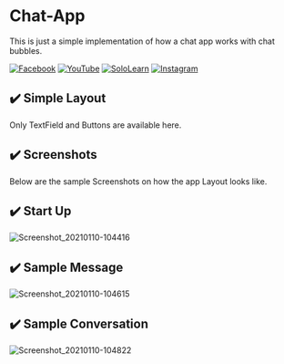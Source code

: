 # Chat-App
This is just a simple implementation of how a chat app works with chat bubbles.

[![Facebook](https://img.shields.io/badge/facebook-%231877F2.svg?&style=for-the-badge&logo=facebook&logoColor=white)](https://www.facebook.com/rovie.programmer15) 
[![YouTube](https://img.shields.io/badge/youtube-%23FF0000.svg?&style=for-the-badge&logo=youtube&logoColor=white)](https://www.youtube.com/c/RovieFrancisco15)
[![SoloLearn](https://img.shields.io/badge/sololearn-%8088FF88.svg?&style=for-the-badge&logo=sololearn&logoColor=white)](https://www.sololearn.com/Profile/7001002/?ref=app)
[![Instagram](https://img.shields.io/badge/instagram-%23e4405f.svg?&style=for-the-badge&logo=instagram&logoColor=white)](https://www.instagram.com/franz0515)

## :heavy_check_mark: Simple Layout
Only TextField and Buttons are available here.

## :heavy_check_mark: Screenshots
Below are the sample Screenshots on how the app Layout looks like.

## :heavy_check_mark: Start Up
![Screenshot_20210110-104416](https://user-images.githubusercontent.com/40444648/104113179-01498e00-5332-11eb-997e-4c1b6c3cdd03.png)

## :heavy_check_mark: Sample Message
![Screenshot_20210110-104615](https://user-images.githubusercontent.com/40444648/104113182-0dcde680-5332-11eb-8980-6160134a9664.png)

## :heavy_check_mark: Sample Conversation
![Screenshot_20210110-104822](https://user-images.githubusercontent.com/40444648/104113189-1c1c0280-5332-11eb-936b-67efdbdece40.png)


